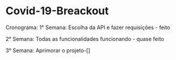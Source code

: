 # Covid-19-Breackout
Cronograma:
1° Semana: Escolha da API e fazer requisições - feito

2° Semana: Todas as funcionalidades funcionando - quase feito

3° Semana: Aprimorar o projeto-[]
